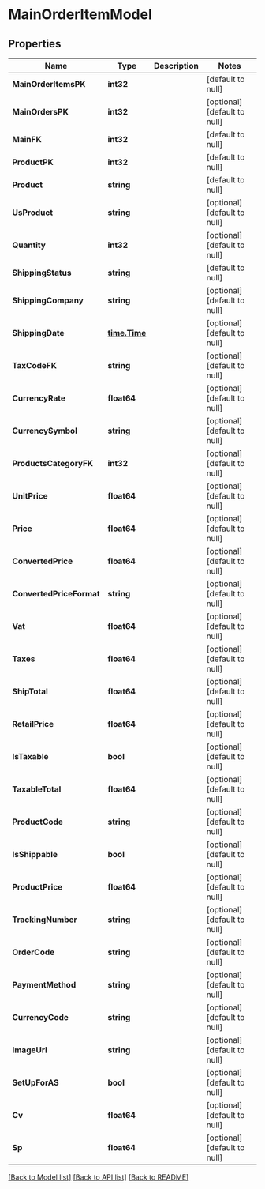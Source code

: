 # MainOrderItemModel

## Properties
Name | Type | Description | Notes
------------ | ------------- | ------------- | -------------
**MainOrderItemsPK** | **int32** |  | [default to null]
**MainOrdersPK** | **int32** |  | [optional] [default to null]
**MainFK** | **int32** |  | [default to null]
**ProductPK** | **int32** |  | [default to null]
**Product** | **string** |  | [default to null]
**UsProduct** | **string** |  | [optional] [default to null]
**Quantity** | **int32** |  | [optional] [default to null]
**ShippingStatus** | **string** |  | [default to null]
**ShippingCompany** | **string** |  | [optional] [default to null]
**ShippingDate** | [**time.Time**](time.Time.md) |  | [optional] [default to null]
**TaxCodeFK** | **string** |  | [optional] [default to null]
**CurrencyRate** | **float64** |  | [optional] [default to null]
**CurrencySymbol** | **string** |  | [optional] [default to null]
**ProductsCategoryFK** | **int32** |  | [optional] [default to null]
**UnitPrice** | **float64** |  | [optional] [default to null]
**Price** | **float64** |  | [optional] [default to null]
**ConvertedPrice** | **float64** |  | [optional] [default to null]
**ConvertedPriceFormat** | **string** |  | [optional] [default to null]
**Vat** | **float64** |  | [optional] [default to null]
**Taxes** | **float64** |  | [optional] [default to null]
**ShipTotal** | **float64** |  | [optional] [default to null]
**RetailPrice** | **float64** |  | [optional] [default to null]
**IsTaxable** | **bool** |  | [optional] [default to null]
**TaxableTotal** | **float64** |  | [optional] [default to null]
**ProductCode** | **string** |  | [optional] [default to null]
**IsShippable** | **bool** |  | [optional] [default to null]
**ProductPrice** | **float64** |  | [optional] [default to null]
**TrackingNumber** | **string** |  | [optional] [default to null]
**OrderCode** | **string** |  | [optional] [default to null]
**PaymentMethod** | **string** |  | [optional] [default to null]
**CurrencyCode** | **string** |  | [optional] [default to null]
**ImageUrl** | **string** |  | [optional] [default to null]
**SetUpForAS** | **bool** |  | [optional] [default to null]
**Cv** | **float64** |  | [optional] [default to null]
**Sp** | **float64** |  | [optional] [default to null]

[[Back to Model list]](../README.md#documentation-for-models) [[Back to API list]](../README.md#documentation-for-api-endpoints) [[Back to README]](../README.md)


